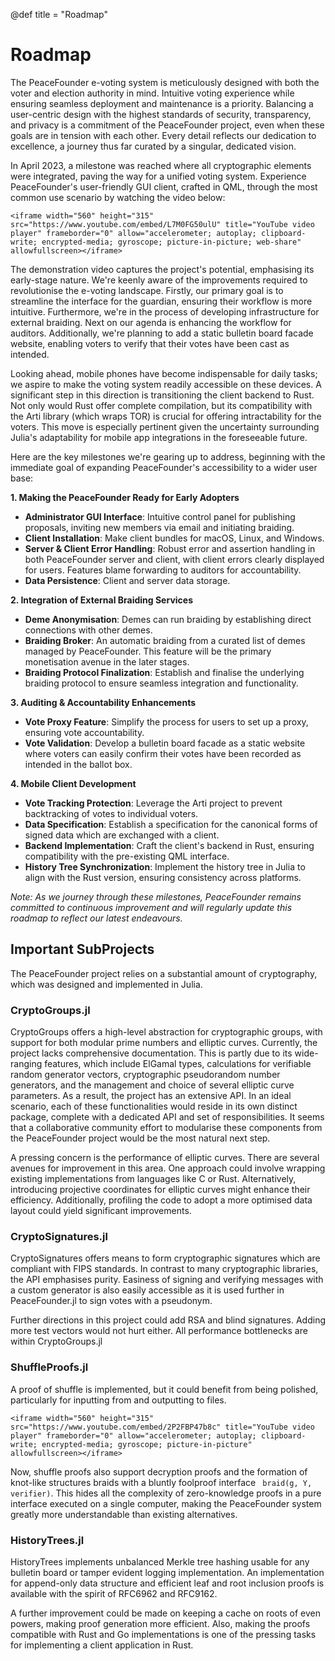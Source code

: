 @def title = "Roadmap"

# Roadmap

The PeaceFounder e-voting system is meticulously designed with both the voter and election authority in mind. Intuitive voting experience while ensuring seamless deployment and maintenance is a priority. Balancing a user-centric design with the highest standards of security, transparency, and privacy is a commitment of the PeaceFounder project, even when these goals are in tension with each other. Every detail reflects our dedication to excellence, a journey thus far curated by a singular, dedicated vision.

In April 2023, a milestone was reached where all cryptographic elements were integrated, paving the way for a unified voting system. Experience PeaceFounder's user-friendly GUI client, crafted in QML, through the most common use scenario by watching the video below:


~~~
<iframe width="560" height="315" src="https://www.youtube.com/embed/L7M0FG50ulU" title="YouTube video player" frameborder="0" allow="accelerometer; autoplay; clipboard-write; encrypted-media; gyroscope; picture-in-picture; web-share" allowfullscreen></iframe>
~~~

The demonstration video captures the project's potential, emphasising its early-stage nature. We're keenly aware of the improvements required to revolutionise the e-voting landscape. Firstly, our primary goal is to streamline the interface for the guardian, ensuring their workflow is more intuitive. Furthermore, we're in the process of developing infrastructure for external braiding. Next on our agenda is enhancing the workflow for auditors. Additionally, we're planning to add a static bulletin board facade website, enabling voters to verify that their votes have been cast as intended.

Looking ahead, mobile phones have become indispensable for daily tasks; we aspire to make the voting system readily accessible on these devices. A significant step in this direction is transitioning the client backend to Rust. Not only would Rust offer complete compilation, but its compatibility with the Arti library (which wraps TOR) is crucial for offering intractability for the voters. This move is especially pertinent given the uncertainty surrounding Julia's adaptability for mobile app integrations in the foreseeable future.

Here are the key milestones we're gearing up to address, beginning with the immediate goal of expanding PeaceFounder's accessibility to a wider user base:

**1. Making the PeaceFounder Ready for Early Adopters**

- **Administrator GUI Interface**: Intuitive control panel for publishing proposals, inviting new members via email and initiating braiding.
- **Client Installation**: Make client bundles for macOS, Linux, and Windows.
- **Server & Client Error Handling**: Robust error and assertion handling in both PeaceFounder server and client, with client errors clearly displayed for users. Features blame forwarding to auditors for accountability.
- **Data Persistence**: Client and server data storage.

**2. Integration of External Braiding Services**

- **Deme Anonymisation**: Demes can run braiding by establishing direct connections with other demes.
- **Braiding Broker**: An automatic braiding from a curated list of demes managed by PeaceFounder. This feature will be the primary monetisation avenue in the later stages.
- **Braiding Protocol Finalization**: Establish and finalise the underlying braiding protocol to ensure seamless integration and functionality.

**3. Auditing & Accountability Enhancements**

- **Vote Proxy Feature**: Simplify the process for users to set up a proxy, ensuring vote accountability.
- **Vote Validation**: Develop a bulletin board facade as a static website where voters can easily confirm their votes have been recorded as intended in the ballot box. 

**4. Mobile Client Development**

- **Vote Tracking Protection**: Leverage the Arti project to prevent backtracking of votes to individual voters.
- **Data Specification**: Establish a specification for the canonical forms of signed data which are exchanged with a client.
- **Backend Implementation**: Craft the client's backend in Rust, ensuring compatibility with the pre-existing QML interface.
- **History Tree Synchronization**: Implement the history tree in Julia to align with the Rust version, ensuring consistency across platforms.

*Note: As we journey through these milestones, PeaceFounder remains committed to continuous improvement and will regularly update this roadmap to reflect our latest endeavours.*

## Important SubProjects

The PeaceFounder project relies on a substantial amount of cryptography, which was designed and implemented in Julia. 

### CryptoGroups.jl

CryptoGroups offers a high-level abstraction for cryptographic groups, with support for both modular prime numbers and elliptic curves. Currently, the project lacks comprehensive documentation. This is partly due to its wide-ranging features, which include ElGamal types, calculations for verifiable random generator vectors, cryptographic pseudorandom number generators, and the management and choice of several elliptic curve parameters. As a result, the project has an extensive API. In an ideal scenario, each of these functionalities would reside in its own distinct package, complete with a dedicated API and set of responsibilities. It seems that a collaborative community effort to modularise these components from the PeaceFounder project would be the most natural next step.

A pressing concern is the performance of elliptic curves. There are several avenues for improvement in this area. One approach could involve wrapping existing implementations from languages like C or Rust. Alternatively, introducing projective coordinates for elliptic curves might enhance their efficiency. Additionally, profiling the code to adopt a more optimised data layout could yield significant improvements.

### CryptoSignatures.jl

CryptoSignatures offers means to form cryptographic signatures which are compliant with FIPS standards. In contrast to many cryptographic libraries, the API emphasises purity. Easiness of signing and verifying messages with a custom generator is also easily accessible as it is used further in PeaceFounder.jl to sign votes with a pseudonym. 

Further directions in this project could add RSA and blind signatures. Adding more test vectors would not hurt either. All performance bottlenecks are within CryptoGroups.jl 

### ShuffleProofs.jl

A proof of shuffle is implemented, but it could benefit from being polished, particularly for inputting from and outputting to files.

~~~
<iframe width="560" height="315" src="https://www.youtube.com/embed/2P2FBP47b8c" title="YouTube video player" frameborder="0" allow="accelerometer; autoplay; clipboard-write; encrypted-media; gyroscope; picture-in-picture" allowfullscreen></iframe>
~~~

Now, shuffle proofs also support decryption proofs and the formation of knot-like structures braids with a bluntly foolproof interface ` braid(g, Y, verifier)`. This hides all the complexity of zero-knowledge proofs in a pure interface executed on a single computer, making the PeaceFounder system greatly more understandable than existing alternatives.

### HistoryTrees.jl

HistoryTrees implements unbalanced Merkle tree hashing usable for any bulletin board or tamper evident logging implementation. An implementation for append-only data structure and efficient leaf and root inclusion proofs is available with the spirit of RFC6962 and RFC9162. 

A further improvement could be made on keeping a cache on roots of even powers, making proof generation more efficient. Also, making the proofs compatible with Rust and Go implementations is one of the pressing tasks for implementing a client application in Rust.

